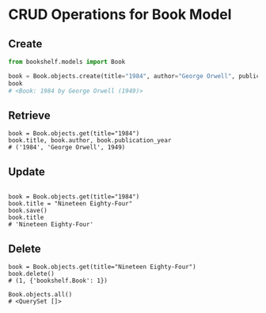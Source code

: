 # CRUD Operations for Book Model

## Create
```python
from bookshelf.models import Book

book = Book.objects.create(title="1984", author="George Orwell", publication_year=1949)
book
# <Book: 1984 by George Orwell (1949)>

```
## Retrieve
```
book = Book.objects.get(title="1984")
book.title, book.author, book.publication_year
# ('1984', 'George Orwell', 1949)

```
## Update
```

book = Book.objects.get(title="1984")
book.title = "Nineteen Eighty-Four"
book.save()
book.title
# 'Nineteen Eighty-Four'

```
## Delete
```
book = Book.objects.get(title="Nineteen Eighty-Four")
book.delete()
# (1, {'bookshelf.Book': 1})

Book.objects.all()
# <QuerySet []>